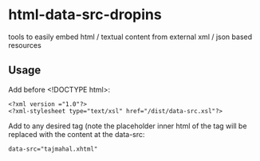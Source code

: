 # html-data-src-dropins
tools to easily embed html / textual content from external xml / json based resources

## Usage

Add before &lt;!DOCTYPE html&gt;:

<pre><code
>&lt;?xml version ="1.0"?&gt;
&lt;?xml-stylesheet type="text/xsl" href="/dist/data-src.xsl"?&gt;
</code></pre>

Add to any desired tag (note the placeholder inner html of the tag will be replaced with the content at the data-src:

<pre><code
>data-src="tajmahal.xhtml"
</code></pre>